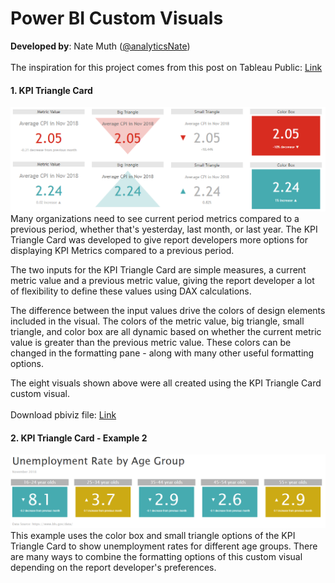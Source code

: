 # Power BI Custom Visuals
**Developed by**: Nate Muth ([@analyticsNate](https://twitter.com/analyticsnate))<br>
 <br>
The inspiration for this project comes from this post on Tableau Public: [Link](https://public.tableau.com/en-us/s/gallery/20-ways-visualize-kpis?utm_source=Hootsuite&utm_medium=Social&utm_campaign=TableauSocial)
 <br>
#### 1. KPI Triangle Card
![alt text](https://github.com/analyticsnate/power-bi-custom-visuals/blob/master/images/example1.PNG)
Many organizations need to see current period metrics compared to a previous period, whether that's yesterday, last month, or last year. The KPI Triangle Card was developed to give report developers more options for displaying KPI Metrics compared to a previous period.

The two inputs for the KPI Triangle Card are simple measures, a current metric value and a previous metric value, giving the report developer a lot of flexibility to define these values using DAX calculations.

The difference between the input values drive the colors of design elements included in the visual. The colors of the metric value, big triangle, small triangle, and color box are all dynamic based on whether the current metric value is greater than the previous metric value. These colors can be changed in the formatting pane - along with many other useful formatting options.

The eight visuals shown above were all created using the KPI Triangle Card custom visual. <br>
 <br>
Download pbiviz file: [Link](https://github.com/analyticsnate/power-bi-custom-visuals/blob/master/packagedVisuals/BANKPIMultiCard.pbiviz) <br>

#### 2. KPI Triangle Card - Example 2
![alt text](https://github.com/analyticsnate/power-bi-custom-visuals/blob/master/images/example2.PNG)
This example uses the color box and small triangle options of the KPI Triangle Card to show unemployment rates for different age groups. There are many ways to combine the formatting options of this custom visual depending on the report developer's preferences.

